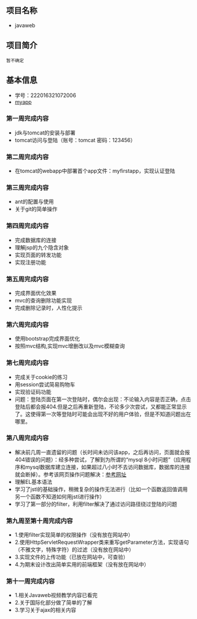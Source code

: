 ## 项目名称
 * javaweb
 
## 项目简介
    暂不确定
## 基本信息
 * 学号：222016321072006
 * [myapp](http://39.108.101.62/demo2/)
### 第一周完成内容
 * jdk与tomcat的安装与部署
 * tomcat访问与登陆（账号：tomcat 密码：123456）
### 第二周完成内容
 * 在tomcat的webapp中部署首个app文件：myfirstapp，实现认证登陆
### 第三周完成内容
 * ant的配置与使用
 * 关于git的简单操作
### 第四周完成内容
 * 完成数据库的连接 
 * 理解jsp的九个隐含对象
 * 实现页面的转发功能
 * 实现注册功能
### 第五周完成内容
 * 完成界面优化效果
 * mvc的查询删除功能实现
 * 完成删除记录时，人性化提示
### 第六周完成内容
 * 使用bootstrap完成界面优化
 * 按照mvc结构,实现mvc增删改以及mvc模糊查询
### 第七周完成内容
 * 完成关于cookie的练习
 * 用session尝试简易购物车
 * 实现验证码功能
 * 问题：登陆页面在第一次登陆时，偶尔会出现：不论输入内容是否正确，点击登陆后都会报404.但是之后再重新登陆，不论多少次尝试，又都能正常显示了。这使得第一次等登陆时可能会出现不好的用户体验，但是不知道问题出在哪里。
### 第八周完成内容
 * 解决前几周一直遗留的问题（长时间未访问该app，之后再访问，页面就会报404错误的问题）：经多种尝试，了解到为所谓的“mysql 8小时问题”（应用程序和mysql数据库建立连接，如果超过八小时不去访问数据库，数据库的连接就会断掉）。参考该网页操作问题解决：[参考网址](https://blog.csdn.net/frankcheng5143/article/details/50589264)
 * 理解EL基本语法
 * 学习了jstl的基础操作，稍微复杂的操作无法进行（比如一个函数返回值调用另一个函数不知道如何用jstl进行操作）
 * 学习了第一部分的filter，利用filter解决了通过访问路径绕过登陆的问题
### 第九周至第十周完成内容
* 1.使用filter实现简单的权限操作（没有放在网站中）
* 2.使用HttpServletRequestWrapper类来重写getParameter方法，实现语句（不雅文字，特殊字符）的过滤（没有放在网站中）
* 3.实现文件的上传功能（已放在网站中，可查验）
* 4.为期末设计改出简单实用的前端框架（没有放在网站中）

### 第十一周完成内容
* 1.相关Javaweb视频教学内容已看完
* 2.关于国际化部分做了简单的了解
* 3.学习关于ajax的相关内容
